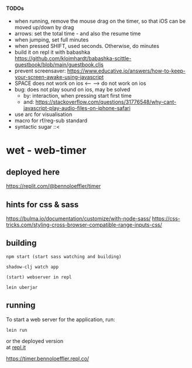 #### TODOs

- when running, remove the mouse drag on the timer, so that iOS can be moved up/down by drag
- arrows: set the total time - and also the resume time
- when jumping, set full minutes
- when pressed SHIFT, used seconds. Otherwise, do minutes
- build it on repl it with babashka
  https://github.com/kloimhardt/babashka-scittle-guestbook/blob/main/guestbook.cljs
- prevent screensaver: https://www.educative.io/answers/how-to-keep-your-screen-awake-using-javascript
- SPACE does not work on ios <-- --> do not work on ios
- bug: does not play sound on ios, may be solved  
  - by: interaction, when pressing start first time
  - and: https://stackoverflow.com/questions/31776548/why-cant-javascript-play-audio-files-on-iphone-safari
- use arc for visualisation
- macro for rf/reg-sub standard
- syntactic sugar ::<


# wet - web-timer

## deployed here
https://replit.com/@bennoloeffler/timer

## hints for css & sass
https://bulma.io/documentation/customize/with-node-sass/
https://css-tricks.com/styling-cross-browser-compatible-range-inputs-css/

## building
```
npm start (start sass watching and building)
```
```
shadow-clj watch app
```
```
(start) webserver in repl
```
```
lein uberjar
```
## running
To start a web server for the application, run:
```
lein run 
```
or the deployed version   
at [repl.it](https://repl.it)

https://timer.bennoloeffler.repl.co/

